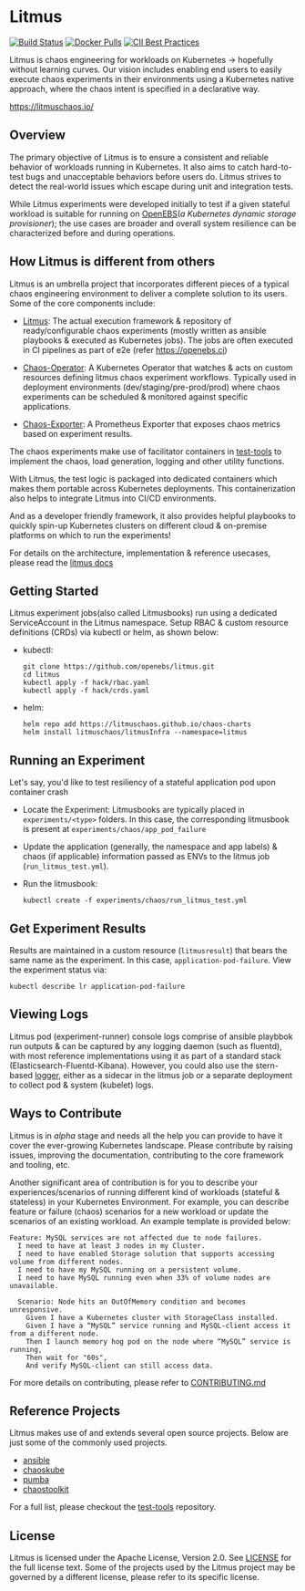 # Litmus

[![Build Status](https://travis-ci.org/litmuschaos/litmus.svg?branch=master)](https://travis-ci.org/litmuschaos/litmus)
[![Docker Pulls](https://img.shields.io/docker/pulls/openebs/ansible-runner.svg)](https://hub.docker.com/r/openebs/ansible-runner)
[![CII Best Practices](https://bestpractices.coreinfrastructure.org/projects/3202/badge)](https://bestpractices.coreinfrastructure.org/projects/3202)

Litmus is chaos engineering for workloads on Kubernetes -> hopefully without learning curves. Our vision 
includes enabling end users to easily execute chaos experiments in their environments using a Kubernetes native 
approach, where the chaos intent is specified in a declarative way.

https://litmuschaos.io/

## Overview

The primary objective of Litmus is to ensure a consistent and reliable behavior of workloads running in Kubernetes. 
It also aims to catch hard-to-test bugs and unacceptable behaviors before users do. Litmus strives to detect the 
real-world issues which escape during unit and integration tests.

While Litmus experiments were developed initially to test if a given stateful workload is suitable for running 
on [OpenEBS](www.openebs.io)(_a Kubernetes dynamic storage provisioner_); the use cases are broader and overall 
system resilience can be characterized before and during operations.  

## How Litmus is different from others
Litmus is an umbrella project that incorporates different pieces of a typical chaos engineering environment to deliver a 
complete solution to its users. Some of the core components include: 

- [Litmus](https://github.com/litmuschaos/litmus): The actual execution framework & repository of ready/configurable chaos 
  experiments (mostly written as ansible playbooks & executed as Kubernetes jobs). The jobs are often executed in CI pipelines 
  as part of e2e (refer https://openebs.ci) 

- [Chaos-Operator](https://github.com/litmuschaos/chaos-operator): A Kubernetes Operator that watches & acts on custom 
  resources defining litmus chaos experiment workflows. Typically used in deployment environments (dev/staging/pre-prod/prod) 
  where chaos experiments can be scheduled & monitored against specific applications. 

- [Chaos-Exporter](https://github.com/litmuschaos/chaos-exporter): A Prometheus Exporter that exposes chaos metrics based 
  on experiment results.

The chaos experiments make use of facilitator containers in [test-tools](https://github.com/litmuschaos/test-tools) to 
implement the chaos, load generation, logging and other utility functions. 

With Litmus, the test logic is packaged into dedicated containers which makes them portable across Kubernetes deployments. 
This containerization also helps to integrate Litmus into CI/CD environments. 

And as a developer friendly framework, it also provides helpful playbooks to quickly spin-up Kubernetes clusters on different 
cloud & on-premise platforms on which to run the experiments! 

For details on the architecture, implementation & reference usecases, please read the [litmus docs](https://docs.litmuschaos.io)

## Getting Started

Litmus experiment jobs(also called Litmusbooks) run using a dedicated ServiceAccount in the Litmus namespace. Setup RBAC & custom
resource definitions (CRDs) via kubectl or helm, as shown below: 

- kubectl: 

  ```
  git clone https://github.com/openebs/litmus.git
  cd litmus
  kubectl apply -f hack/rbac.yaml
  kubectl apply -f hack/crds.yaml  
  ```

- helm: 

  ```
  helm repo add https://litmuschaos.github.io/chaos-charts
  helm install litmuschaos/litmusInfra --namespace=litmus
  ```

## Running an Experiment 

Let's say, you'd like to test resiliency of a stateful application pod upon container crash

- Locate the Experiment: Litmusbooks are typically placed in `experiments/<type>` folders. In this case, the corresponding
  litmusbook is present at `experiments/chaos/app_pod_failure` 

- Update the application (generally, the namespace and app labels) & chaos (if applicable) information passed as ENVs to 
  the litmus job (`run_litmus_test.yml`). 

- Run the litmusbook:

  ```
  kubectl create -f experiments/chaos/run_litmus_test.yml
  ```
   
## Get Experiment Results 

Results are maintained in a custom resource (`litmusresult`) that bears the same name as the experiment. In this case,
`application-pod-failure`. View the experiment status via:

```
kubectl describe lr application-pod-failure
```

## Viewing Logs 

Litmus pod (experiment-runner) console logs comprise of ansible playbbok run outputs & can be captured by any logging daemon
(such as fluentd), with most reference implementations using it as part of a standard stack (Elasticsearch-Fluentd-Kibana). 
However, you could also use the stern-based [logger](https://github.com/litmuschaos/test-tools/tree/master/logger), either as 
a sidecar in the litmus job or a separate deployment to collect pod & system (kubelet) logs.

## Ways to Contribute

Litmus is in *_alpha_* stage and needs all the help you can provide to have it cover the ever-growing Kubernetes landscape. 
Please contribute by raising issues, improving the documentation, contributing to the core framework and tooling, etc.

Another significant area of contribution is for you to describe your experiences/scenarios of running different kind of 
workloads (stateful & stateless) in your Kubernetes Environment.  For example, you can describe feature or failure (chaos) 
scenarios for a new workload or update the scenarios of an existing workload. An example template is provided below: 

```
Feature: MySQL services are not affected due to node failures.
  I need to have at least 3 nodes in my Cluster.
  I need to have enabled Storage solution that supports accessing volume from different nodes.
  I need to have my MySQL running on a persistent volume.
  I need to have MySQL running even when 33% of volume nodes are unavailable.

  Scenario: Node hits an OutOfMemory condition and becomes unresponsive.
    Given I have a Kubernetes cluster with StorageClass installed.
    Given I have a “MySQL” service running and MySQL-client access it from a different node.
    Then I launch memory hog pod on the node where “MySQL” service is running,
    Then wait for "60s",
    And verify MySQL-client can still access data.
```

For more details on contributing, please refer to [CONTRIBUTING.md](./CONTRIBUTING.md)

## Reference Projects

Litmus makes use of and extends several open source projects. Below are just some of the commonly used projects.

- [ansible](https://www.ansible.com/)
- [chaoskube](https://github.com/linki/chaoskube)
- [pumba](https://github.com/alexei-led/pumba)
- [chaostoolkit](https://github.com/chaostoolkit/chaostoolkit)

For a full list, please checkout the [test-tools](https://github.com/litmuschaos/test-tools) repository.

## License

Litmus is licensed under the Apache License, Version 2.0. See [LICENSE](./LICENSE) for the full license text. Some of 
the projects used by the Litmus project may be governed by a different license, please refer to its specific license.
